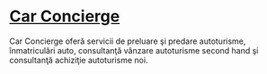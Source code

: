 # [Car Concierge](http://carconcierge.ro/)

Car Concierge oferă servicii de preluare şi predare autoturisme, înmatriculări auto, consultanţă vânzare autoturisme second hand şi consultanţă achiziţie autoturisme noi.
